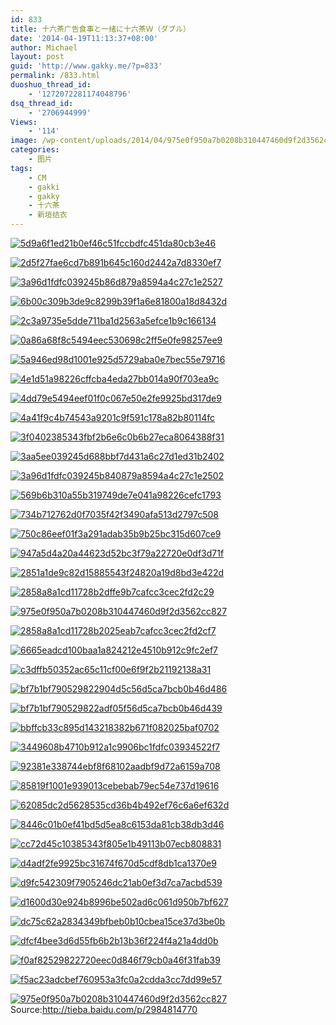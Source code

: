 ```yaml
---
id: 833
title: 十六茶广告食事と一绪に十六茶Ｗ（ダブル）
date: '2014-04-19T11:13:37+08:00'
author: Michael
layout: post
guid: 'http://www.gakky.me/?p=833'
permalink: /833.html
duoshuo_thread_id:
    - '1272072281174048796'
dsq_thread_id:
    - '2706944999'
Views:
    - '114'
image: /wp-content/uploads/2014/04/975e0f950a7b0208b310447460d9f2d3562cc8271.jpg
categories:
    - 图片
tags:
    - CM
    - gakki
    - gakky
    - 十六茶
    - 新垣结衣
---
```


[![5d9a6f1ed21b0ef46c51fccbdfc451da80cb3e46](http://www.yui-aragaki.org/wp-content/uploads/2014/04/5d9a6f1ed21b0ef46c51fccbdfc451da80cb3e46.jpg)](http://www.yui-aragaki.org/wp-content/uploads/2014/04/5d9a6f1ed21b0ef46c51fccbdfc451da80cb3e46.jpg "5d9a6f1ed21b0ef46c51fccbdfc451da80cb3e46")

[![2d5f27fae6cd7b891b645c160d2442a7d8330ef7](http://www.yui-aragaki.org/wp-content/uploads/2014/04/2d5f27fae6cd7b891b645c160d2442a7d8330ef7.jpg)](http://www.yui-aragaki.org/wp-content/uploads/2014/04/2d5f27fae6cd7b891b645c160d2442a7d8330ef7.jpg "2d5f27fae6cd7b891b645c160d2442a7d8330ef7")

[![3a96d1fdfc039245b86d879a8594a4c27c1e2527](http://www.yui-aragaki.org/wp-content/uploads/2014/04/3a96d1fdfc039245b86d879a8594a4c27c1e2527.jpg)](http://www.yui-aragaki.org/wp-content/uploads/2014/04/3a96d1fdfc039245b86d879a8594a4c27c1e2527.jpg "3a96d1fdfc039245b86d879a8594a4c27c1e2527")

[![6b00c309b3de9c8299b39f1a6e81800a18d8432d](http://www.yui-aragaki.org/wp-content/uploads/2014/04/6b00c309b3de9c8299b39f1a6e81800a18d8432d.jpg)](http://www.yui-aragaki.org/wp-content/uploads/2014/04/6b00c309b3de9c8299b39f1a6e81800a18d8432d.jpg "6b00c309b3de9c8299b39f1a6e81800a18d8432d")

[![2c3a9735e5dde711ba1d2563a5efce1b9c166134](http://www.yui-aragaki.org/wp-content/uploads/2014/04/2c3a9735e5dde711ba1d2563a5efce1b9c166134.jpg)](http://www.yui-aragaki.org/wp-content/uploads/2014/04/2c3a9735e5dde711ba1d2563a5efce1b9c166134.jpg "2c3a9735e5dde711ba1d2563a5efce1b9c166134")

[![0a86a68f8c5494eec530698c2ff5e0fe98257ee9](http://www.yui-aragaki.org/wp-content/uploads/2014/04/0a86a68f8c5494eec530698c2ff5e0fe98257ee9.jpg)](http://www.yui-aragaki.org/wp-content/uploads/2014/04/0a86a68f8c5494eec530698c2ff5e0fe98257ee9.jpg "0a86a68f8c5494eec530698c2ff5e0fe98257ee9")

[![5a946ed98d1001e925d5729aba0e7bec55e79716](http://www.yui-aragaki.org/wp-content/uploads/2014/04/5a946ed98d1001e925d5729aba0e7bec55e79716.jpg)](http://www.yui-aragaki.org/wp-content/uploads/2014/04/5a946ed98d1001e925d5729aba0e7bec55e79716.jpg "5a946ed98d1001e925d5729aba0e7bec55e79716")

[![4e1d51a98226cffcba4eda27bb014a90f703ea9c](http://www.yui-aragaki.org/wp-content/uploads/2014/04/4e1d51a98226cffcba4eda27bb014a90f703ea9c.jpg)](http://www.yui-aragaki.org/wp-content/uploads/2014/04/4e1d51a98226cffcba4eda27bb014a90f703ea9c.jpg "4e1d51a98226cffcba4eda27bb014a90f703ea9c")

[![4dd79e5494eef01f0c067e50e2fe9925bd317de9](http://www.yui-aragaki.org/wp-content/uploads/2014/04/4dd79e5494eef01f0c067e50e2fe9925bd317de9.jpg)](http://www.yui-aragaki.org/wp-content/uploads/2014/04/4dd79e5494eef01f0c067e50e2fe9925bd317de9.jpg "4dd79e5494eef01f0c067e50e2fe9925bd317de9")

[![4a41f9c4b74543a9201c9f591c178a82b80114fc](http://www.yui-aragaki.org/wp-content/uploads/2014/04/4a41f9c4b74543a9201c9f591c178a82b80114fc.jpg)](http://www.yui-aragaki.org/wp-content/uploads/2014/04/4a41f9c4b74543a9201c9f591c178a82b80114fc.jpg "4a41f9c4b74543a9201c9f591c178a82b80114fc")

[![3f0402385343fbf2b6e6c0b6b27eca8064388f31](http://www.yui-aragaki.org/wp-content/uploads/2014/04/3f0402385343fbf2b6e6c0b6b27eca8064388f31.jpg)](http://www.yui-aragaki.org/wp-content/uploads/2014/04/3f0402385343fbf2b6e6c0b6b27eca8064388f31.jpg "3f0402385343fbf2b6e6c0b6b27eca8064388f31")

[![3aa5ee039245d688bbf7d431a6c27d1ed31b2402](http://www.yui-aragaki.org/wp-content/uploads/2014/04/3aa5ee039245d688bbf7d431a6c27d1ed31b2402.jpg)](http://www.yui-aragaki.org/wp-content/uploads/2014/04/3aa5ee039245d688bbf7d431a6c27d1ed31b2402.jpg "3aa5ee039245d688bbf7d431a6c27d1ed31b2402")

[![3a96d1fdfc039245b840879a8594a4c27c1e2502](http://www.yui-aragaki.org/wp-content/uploads/2014/04/3a96d1fdfc039245b840879a8594a4c27c1e2502.jpg)](http://www.yui-aragaki.org/wp-content/uploads/2014/04/3a96d1fdfc039245b840879a8594a4c27c1e2502.jpg "3a96d1fdfc039245b840879a8594a4c27c1e2502")

[![569b6b310a55b319749de7e041a98226cefc1793](http://www.yui-aragaki.org/wp-content/uploads/2014/04/569b6b310a55b319749de7e041a98226cefc1793.jpg)](http://www.yui-aragaki.org/wp-content/uploads/2014/04/569b6b310a55b319749de7e041a98226cefc1793.jpg "569b6b310a55b319749de7e041a98226cefc1793")

[![734b712762d0f7035f42f3490afa513d2797c508](http://www.yui-aragaki.org/wp-content/uploads/2014/04/734b712762d0f7035f42f3490afa513d2797c508.jpg)](http://www.yui-aragaki.org/wp-content/uploads/2014/04/734b712762d0f7035f42f3490afa513d2797c508.jpg "734b712762d0f7035f42f3490afa513d2797c508")

[![750c86eef01f3a291adab35b9b25bc315d607ce9](http://www.yui-aragaki.org/wp-content/uploads/2014/04/750c86eef01f3a291adab35b9b25bc315d607ce9.jpg)](http://www.yui-aragaki.org/wp-content/uploads/2014/04/750c86eef01f3a291adab35b9b25bc315d607ce9.jpg "750c86eef01f3a291adab35b9b25bc315d607ce9")

[![947a5d4a20a44623d52bc3f79a22720e0df3d71f](http://www.yui-aragaki.org/wp-content/uploads/2014/04/947a5d4a20a44623d52bc3f79a22720e0df3d71f.jpg)](http://www.yui-aragaki.org/wp-content/uploads/2014/04/947a5d4a20a44623d52bc3f79a22720e0df3d71f.jpg "947a5d4a20a44623d52bc3f79a22720e0df3d71f")

[![2851a1de9c82d15885543f24820a19d8bd3e422d](http://www.yui-aragaki.org/wp-content/uploads/2014/04/2851a1de9c82d15885543f24820a19d8bd3e422d.jpg)](http://www.yui-aragaki.org/wp-content/uploads/2014/04/2851a1de9c82d15885543f24820a19d8bd3e422d.jpg "2851a1de9c82d15885543f24820a19d8bd3e422d")

[![2858a8a1cd11728b2dffe9b7cafcc3cec2fd2c29](http://www.yui-aragaki.org/wp-content/uploads/2014/04/2858a8a1cd11728b2dffe9b7cafcc3cec2fd2c29.jpg)](http://www.yui-aragaki.org/wp-content/uploads/2014/04/2858a8a1cd11728b2dffe9b7cafcc3cec2fd2c29.jpg "2858a8a1cd11728b2dffe9b7cafcc3cec2fd2c29")

[![975e0f950a7b0208b310447460d9f2d3562cc827](http://www.yui-aragaki.org/wp-content/uploads/2014/04/975e0f950a7b0208b310447460d9f2d3562cc827.jpg)](http://www.yui-aragaki.org/wp-content/uploads/2014/04/975e0f950a7b0208b310447460d9f2d3562cc827.jpg "975e0f950a7b0208b310447460d9f2d3562cc827")

[![2858a8a1cd11728b2025eab7cafcc3cec2fd2cf7](http://www.yui-aragaki.org/wp-content/uploads/2014/04/2858a8a1cd11728b2025eab7cafcc3cec2fd2cf7.jpg)](http://www.yui-aragaki.org/wp-content/uploads/2014/04/2858a8a1cd11728b2025eab7cafcc3cec2fd2cf7.jpg "2858a8a1cd11728b2025eab7cafcc3cec2fd2cf7")

[![6665eadcd100baa1a824212e4510b912c9fc2ef7](http://www.yui-aragaki.org/wp-content/uploads/2014/04/6665eadcd100baa1a824212e4510b912c9fc2ef7.jpg)](http://www.yui-aragaki.org/wp-content/uploads/2014/04/6665eadcd100baa1a824212e4510b912c9fc2ef7.jpg "6665eadcd100baa1a824212e4510b912c9fc2ef7")

[![c3dffb50352ac65c11cf00e6f9f2b21192138a31](http://www.yui-aragaki.org/wp-content/uploads/2014/04/c3dffb50352ac65c11cf00e6f9f2b21192138a31.jpg)](http://www.yui-aragaki.org/wp-content/uploads/2014/04/c3dffb50352ac65c11cf00e6f9f2b21192138a31.jpg "c3dffb50352ac65c11cf00e6f9f2b21192138a31")

[![bf7b1bf790529822904d5c56d5ca7bcb0b46d486](http://www.yui-aragaki.org/wp-content/uploads/2014/04/bf7b1bf790529822904d5c56d5ca7bcb0b46d486.jpg)](http://www.yui-aragaki.org/wp-content/uploads/2014/04/bf7b1bf790529822904d5c56d5ca7bcb0b46d486.jpg "bf7b1bf790529822904d5c56d5ca7bcb0b46d486")

[![bf7b1bf790529822adf05f56d5ca7bcb0b46d439](http://www.yui-aragaki.org/wp-content/uploads/2014/04/bf7b1bf790529822adf05f56d5ca7bcb0b46d439.jpg)](http://www.yui-aragaki.org/wp-content/uploads/2014/04/bf7b1bf790529822adf05f56d5ca7bcb0b46d439.jpg "bf7b1bf790529822adf05f56d5ca7bcb0b46d439")

[![bbffcb33c895d143218382b671f082025baf0702](http://www.yui-aragaki.org/wp-content/uploads/2014/04/bbffcb33c895d143218382b671f082025baf0702.jpg)](http://www.yui-aragaki.org/wp-content/uploads/2014/04/bbffcb33c895d143218382b671f082025baf0702.jpg "bbffcb33c895d143218382b671f082025baf0702")

[![3449608b4710b912a1c9906bc1fdfc03934522f7](http://www.yui-aragaki.org/wp-content/uploads/2014/04/3449608b4710b912a1c9906bc1fdfc03934522f7.jpg)](http://www.yui-aragaki.org/wp-content/uploads/2014/04/3449608b4710b912a1c9906bc1fdfc03934522f7.jpg "3449608b4710b912a1c9906bc1fdfc03934522f7")

[![92381e338744ebf8f68102aadbf9d72a6159a708](http://www.yui-aragaki.org/wp-content/uploads/2014/04/92381e338744ebf8f68102aadbf9d72a6159a708.jpg)](http://www.yui-aragaki.org/wp-content/uploads/2014/04/92381e338744ebf8f68102aadbf9d72a6159a708.jpg "92381e338744ebf8f68102aadbf9d72a6159a708")

[![85819f1001e939013cebebab79ec54e737d19616](http://www.yui-aragaki.org/wp-content/uploads/2014/04/85819f1001e939013cebebab79ec54e737d19616.jpg)](http://www.yui-aragaki.org/wp-content/uploads/2014/04/85819f1001e939013cebebab79ec54e737d19616.jpg "85819f1001e939013cebebab79ec54e737d19616")

[![62085dc2d5628535cd36b4b492ef76c6a6ef632d](http://www.yui-aragaki.org/wp-content/uploads/2014/04/62085dc2d5628535cd36b4b492ef76c6a6ef632d.jpg)](http://www.yui-aragaki.org/wp-content/uploads/2014/04/62085dc2d5628535cd36b4b492ef76c6a6ef632d.jpg "62085dc2d5628535cd36b4b492ef76c6a6ef632d")

[![8446c01b0ef41bd5d5ea8c6153da81cb38db3d46](http://www.yui-aragaki.org/wp-content/uploads/2014/04/8446c01b0ef41bd5d5ea8c6153da81cb38db3d46.jpg)](http://www.yui-aragaki.org/wp-content/uploads/2014/04/8446c01b0ef41bd5d5ea8c6153da81cb38db3d46.jpg "8446c01b0ef41bd5d5ea8c6153da81cb38db3d46")

[![cc72d45c10385343f805e1b49113b07ecb808831](http://www.yui-aragaki.org/wp-content/uploads/2014/04/cc72d45c10385343f805e1b49113b07ecb808831.jpg)](http://www.yui-aragaki.org/wp-content/uploads/2014/04/cc72d45c10385343f805e1b49113b07ecb808831.jpg "cc72d45c10385343f805e1b49113b07ecb808831")

[![d4adf2fe9925bc31674f670d5cdf8db1ca1370e9](http://www.yui-aragaki.org/wp-content/uploads/2014/04/d4adf2fe9925bc31674f670d5cdf8db1ca1370e9.jpg)](http://www.yui-aragaki.org/wp-content/uploads/2014/04/d4adf2fe9925bc31674f670d5cdf8db1ca1370e9.jpg "d4adf2fe9925bc31674f670d5cdf8db1ca1370e9")

[![d9fc542309f7905246dc21ab0ef3d7ca7acbd539](http://www.yui-aragaki.org/wp-content/uploads/2014/04/d9fc542309f7905246dc21ab0ef3d7ca7acbd539.jpg)](http://www.yui-aragaki.org/wp-content/uploads/2014/04/d9fc542309f7905246dc21ab0ef3d7ca7acbd539.jpg "d9fc542309f7905246dc21ab0ef3d7ca7acbd539")

[![d1600d30e924b8996be502ad6c061d950b7bf627](http://www.yui-aragaki.org/wp-content/uploads/2014/04/d1600d30e924b8996be502ad6c061d950b7bf627.jpg)](http://www.yui-aragaki.org/wp-content/uploads/2014/04/d1600d30e924b8996be502ad6c061d950b7bf627.jpg "d1600d30e924b8996be502ad6c061d950b7bf627")

[![dc75c62a2834349bfbeb0b10cbea15ce37d3be0b](http://www.yui-aragaki.org/wp-content/uploads/2014/04/dc75c62a2834349bfbeb0b10cbea15ce37d3be0b.jpg)](http://www.yui-aragaki.org/wp-content/uploads/2014/04/dc75c62a2834349bfbeb0b10cbea15ce37d3be0b.jpg "dc75c62a2834349bfbeb0b10cbea15ce37d3be0b")

[![dfcf4bee3d6d55fb6b2b13b36f224f4a21a4dd0b](http://www.yui-aragaki.org/wp-content/uploads/2014/04/dfcf4bee3d6d55fb6b2b13b36f224f4a21a4dd0b.jpg)](http://www.yui-aragaki.org/wp-content/uploads/2014/04/dfcf4bee3d6d55fb6b2b13b36f224f4a21a4dd0b.jpg "dfcf4bee3d6d55fb6b2b13b36f224f4a21a4dd0b")

[![f0af82529822720eec0d846f79cb0a46f31fab39](http://www.yui-aragaki.org/wp-content/uploads/2014/04/f0af82529822720eec0d846f79cb0a46f31fab39.jpg)](http://www.yui-aragaki.org/wp-content/uploads/2014/04/f0af82529822720eec0d846f79cb0a46f31fab39.jpg "f0af82529822720eec0d846f79cb0a46f31fab39")

[![f5ac23adcbef760953a3fc0a2cdda3cc7dd99e57](http://www.yui-aragaki.org/wp-content/uploads/2014/04/f5ac23adcbef760953a3fc0a2cdda3cc7dd99e57.jpg)](http://www.yui-aragaki.org/wp-content/uploads/2014/04/f5ac23adcbef760953a3fc0a2cdda3cc7dd99e57.jpg "f5ac23adcbef760953a3fc0a2cdda3cc7dd99e57")

[![975e0f950a7b0208b310447460d9f2d3562cc827](http://www.yui-aragaki.org/wp-content/uploads/2014/04/975e0f950a7b0208b310447460d9f2d3562cc8271.jpg)](http://www.yui-aragaki.org/wp-content/uploads/2014/04/975e0f950a7b0208b310447460d9f2d3562cc8271.jpg "975e0f950a7b0208b310447460d9f2d3562cc827")  
Source:http://tieba.baidu.com/p/2984814770
